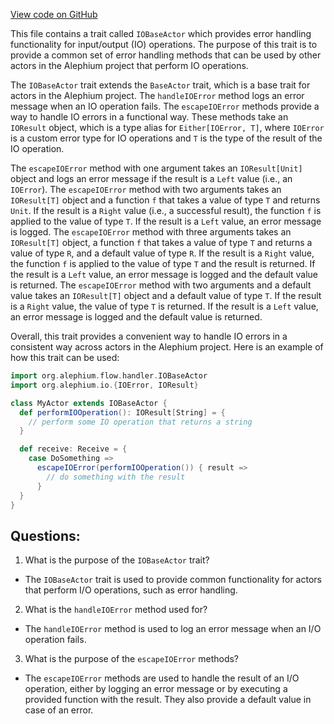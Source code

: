 [View code on GitHub](https://github.com/alephium/alephium/flow/src/main/scala/org/alephium/flow/handler/IOBaseActor.scala)

This file contains a trait called `IOBaseActor` which provides error handling functionality for input/output (IO) operations. The purpose of this trait is to provide a common set of error handling methods that can be used by other actors in the Alephium project that perform IO operations.

The `IOBaseActor` trait extends the `BaseActor` trait, which is a base trait for actors in the Alephium project. The `handleIOError` method logs an error message when an IO operation fails. The `escapeIOError` methods provide a way to handle IO errors in a functional way. These methods take an `IOResult` object, which is a type alias for `Either[IOError, T]`, where `IOError` is a custom error type for IO operations and `T` is the type of the result of the IO operation.

The `escapeIOError` method with one argument takes an `IOResult[Unit]` object and logs an error message if the result is a `Left` value (i.e., an `IOError`). The `escapeIOError` method with two arguments takes an `IOResult[T]` object and a function `f` that takes a value of type `T` and returns `Unit`. If the result is a `Right` value (i.e., a successful result), the function `f` is applied to the value of type `T`. If the result is a `Left` value, an error message is logged. The `escapeIOError` method with three arguments takes an `IOResult[T]` object, a function `f` that takes a value of type `T` and returns a value of type `R`, and a default value of type `R`. If the result is a `Right` value, the function `f` is applied to the value of type `T` and the result is returned. If the result is a `Left` value, an error message is logged and the default value is returned. The `escapeIOError` method with two arguments and a default value takes an `IOResult[T]` object and a default value of type `T`. If the result is a `Right` value, the value of type `T` is returned. If the result is a `Left` value, an error message is logged and the default value is returned.

Overall, this trait provides a convenient way to handle IO errors in a consistent way across actors in the Alephium project. Here is an example of how this trait can be used:

```scala
import org.alephium.flow.handler.IOBaseActor
import org.alephium.io.{IOError, IOResult}

class MyActor extends IOBaseActor {
  def performIOOperation(): IOResult[String] = {
    // perform some IO operation that returns a string
  }

  def receive: Receive = {
    case DoSomething =>
      escapeIOError(performIOOperation()) { result =>
        // do something with the result
      }
  }
}
```
## Questions: 
 1. What is the purpose of the `IOBaseActor` trait?
- The `IOBaseActor` trait is used to provide common functionality for actors that perform I/O operations, such as error handling.

2. What is the `handleIOError` method used for?
- The `handleIOError` method is used to log an error message when an I/O operation fails.

3. What is the purpose of the `escapeIOError` methods?
- The `escapeIOError` methods are used to handle the result of an I/O operation, either by logging an error message or by executing a provided function with the result. They also provide a default value in case of an error.